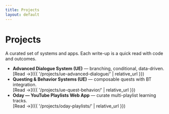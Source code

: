 ```yaml
---
title: Projects
layout: default
---
```


# Projects

A curated set of systems and apps. Each write-up is a quick read with code and outcomes.

- **Advanced Dialogue System (UE)** — branching, conditional, data-driven.  
  [Read →]({{ '/projects/ue-advanced-dialogue/' | relative_url }})
- **Questing & Behavior Systems (UE)** — composable quests with BT integration.  
  [Read →]({{ '/projects/ue-quest-behavior/' | relative_url }})
- **Oday — YouTube Playlists Web App** — curate multi-playlist learning tracks.  
  [Read →]({{ '/projects/oday-playlists/' | relative_url }})
